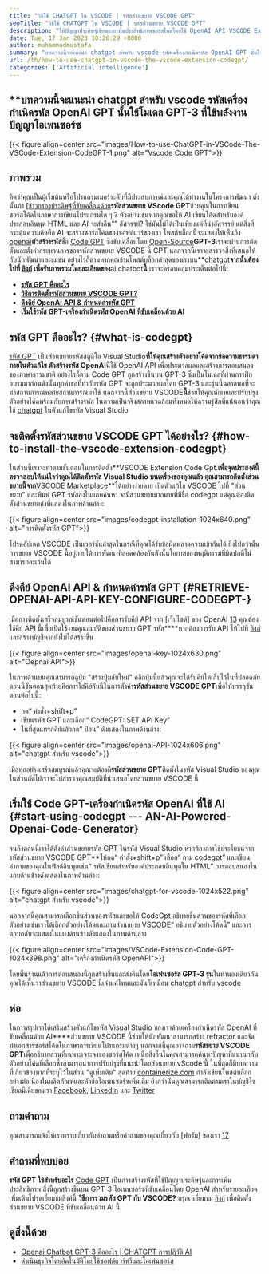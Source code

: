 ```yaml
---
title: "วิธีใช้ CHATGPT ใน VSCODE | รหัสส่วนขยาย VSCODE GPT" 
seoTitle: "วิธีใช้ CHATGPT ใน VSCODE | รหัสส่วนขยาย VSCODE GPT" 
description: "ให้ปัญญาประดิษฐ์เขียนและเพิ่มประสิทธิภาพซอร์สโค้ดโดยใช้ OpenAI API VSCODE Extension Code GPT ใช้พลังงานจาก GPT-3 ซึ่งเป็นรุ่น NLP โอเพนซอร์ซ" 
date: Tue, 17 Jan 2023 10:26:29 +0000
author: muhammadmustafa
summary: "บทความนี้จะแนะนำ chatgpt สำหรับ vscode รหัสเครื่องกำเนิดรหัส OpenAI GPT นั้นใช้โมเดล GPT-3 ที่ใช้พลังงานปัญญาโอเพนซอร์ซ" 
url: /th/how-to-use-chatgpt-in-vscode-the-vscode-extension-codegpt/
categories: ['Artificial intelligence']
---
```


## **บทความนี้จะแนะนำ chatgpt สำหรับ vscode รหัสเครื่องกำเนิดรหัส OpenAI GPT นั้นใช้โมเดล GPT-3 ที่ใช้พลังงานปัญญาโอเพนซอร์ซ

{{< figure align=center src="images/How-to-use-ChatGPT-in-VSCode-The-VSCode-Extension-CodeGPT-1.png" alt="Vscode Code GPT">}}


## ภาพรวม
คิดว่าคุณเป็นผู้เริ่มต้นหรือโปรแกรมเมอร์ระดับที่มีประสบการณ์และคุณได้ทำงานในโครงการพัฒนา ดังนั้นถ้า [[ข่าวกรองประดิษฐ์ที่ขับเคลื่อนด้วย][1]**รหัสส่วนขยาย VScode GPT**ช่วยคุณในการเขียนซอร์สโค้ดในภาษาการเขียนโปรแกรมใด ๆ ? ตัวอย่างเช่นหากคุณขอให้ AI เขียนโค้ดสำหรับองค์ประกอบอินพุต HTML และ AI จะส่งคืน“” อัศจรรย์?
ใช่มันไม่ได้เป็นเพียงแค่ที่น่าอัศจรรย์ แต่สิ่งที่กระตุ้นความคิดคือ AI จะสร้างซอร์สโค้ดของซอฟต์แวร์ของเรา โพสต์บล็อกนี้จะแสดงให้เห็นถึง [openai][2]**ตัวสร้างรหัส**ชื่อ [Code GPT][3] ซึ่งขับเคลื่อนโดย [Open-Source][4]**GPT-3**เราจะผ่านการติดตั้งและตั้งค่ากระบวนการของรหัสส่วนขยาย VSCODE นี้ GPT นอกจากนี้เราจะสำรวจสิ่งที่เสนอให้กับนักพัฒนาและชุมชน อย่างไรก็ตามหากคุณข้ามโพสต์บล็อกล่าสุดของเราบน**[chatgpt][5]**จากนั้นต้องไปที่ [ลิงก์][6] เพื่อรับภาพรวมโดยละเอียดของ**ai chatbot**นี้**
เราจะครอบคลุมประเด็นต่อไปนี้:
* [**รหัส GPT คืออะไร**][7]
* [**วิธีการติดตั้งรหัสส่วนขยาย VSCODE GPT?**][8]
* [**ดึงคีย์ OpenAI API & กำหนดค่ารหัส GPT**][9]
* [**เริ่มใช้รหัส GPT-เครื่องกำเนิดรหัส OpenAI ที่ขับเคลื่อนด้วย AI**][10]

## รหัส GPT คืออะไร?   {#what-is-codegpt}
[รหัส GPT][3] เป็นส่วนขยายรหัสสตูดิโอ Visual Studio**ที่ให้คุณสร้างตัวอย่างโค้ดจากข้อความธรรมดาภายในตัวแก้ไข ตัวสร้างรหัส OpenAI**นี้ใช้ OpenAI API เพื่อประมวลผลและสร้างการตอบสนองของภาษาธรรมชาติ อย่างไรก็ตาม Code GPT ถูกสร้างขึ้นบน GPT-3 ซึ่งเป็นโมเดลที่ผ่านการฝึกอบรมมาก่อนดังนั้นทุกคำขอที่ทำกับรหัส GPT จะถูกประมวลผลโดย GPT-3 และรุ่นนี้ฉลาดพอที่จะนำสถานการณ์หลายสถานการณ์มาใช้ นอกจากนี้ส่วนขยาย VSCODE**นี้**ช่วยให้คุณหักเหและปรับปรุงตัวอย่างโค้ดพร้อมกับการสร้างรหัส ในความเป็นจริงสภาพแวดล้อมทั้งหมดให้ความรู้สึกที่แน่นอนว่าคุณใช้ [chatgpt][11] ในตัวแก้ไขรหัส Visual Studio

## จะติดตั้งรหัสส่วนขยาย VSCODE GPT ได้อย่างไร?   {#how-to-install-the-vscode-extension-codegpt}
ในส่วนนี้เราจะทำตามขั้นตอนในการติดตั้ง**VSCODE Extension Code Gpt.**เพื่อจุดประสงค์นี้ตรวจสอบให้แน่ใจว่าคุณได้ติดตั้งรหัส Visual Studio บนเครื่องของคุณแล้ว คุณสามารถติดตั้งส่วนขยายนี้จาก**[VSCODE Marketplace][12]**ได้อย่างง่ายดาย
เปิดตัวแก้ไข VSCODE ไปที่ "ส่วนขยาย" และพิมพ์ GPT รหัสลงในแถบค้นหา จะมีส่วนขยายมากมายที่มีชื่อ codegpt แต่คุณต้องติดตั้งส่วนขยายดังที่แสดงในภาพด้านล่าง:

{{< figure align=center src="images/codegpt-installation-1024x640.png" alt="การติดตั้งรหัส GPT">}}

โปรดอัปเดต VSCODE เป็นเวอร์ชันล่าสุดในกรณีที่คุณได้รับข้อผิดพลาดความเข้ากันได้ ยิ่งไปกว่านั้นการขยาย VSCODE นี้อยู่ภายใต้การพัฒนาที่สอดคล้องกันดังนั้นโอกาสของพฤติกรรมที่ผิดปกติไม่สามารถละเว้นได้

## ดึงคีย์ OpenAI API & กำหนดค่ารหัส GPT   {#RETRIEVE-OPENAI-API-API-KEY-CONFIGURE-CODEGPT-}
เมื่อการติดตั้งเสร็จสมบูรณ์ขั้นตอนต่อไปคือการรับคีย์ API จาก [เว็บไซต์] ของ OpenAI [13] คุณต้องใช้คีย์ API นี้เพื่อเปิดใช้งานคุณสมบัติของส่วนขยาย GPT รหัส****หากต้องการรับ API ให้ไปที่ [ลิงก์][13] และสร้างบัญชีหากยังไม่ได้สร้างขึ้น

{{< figure align=center src="images/openai-key-1024x630.png" alt="Oepnai API">}}

ในภาพด้านบนคุณสามารถดูปุ่ม "สร้างปุ่มลับใหม่" คลิกปุ่มนี้แล้วคุณจะได้รับคีย์ให้เก็บไว้ในที่ปลอดภัย ตอนนี้ขั้นตอนสุดท้ายคือการใส่คีย์ลับนี้ในการตั้งค่า**รหัสส่วนขยาย VSCODE GPT**เพื่อให้บรรลุขั้นตอนต่อไปนี้:
  * กด“ คำสั่ง+shift+p”
  * เขียนรหัส GPT และเลือก“ CodeGPT: SET API Key”
  * ในที่สุดแทรกคีย์แล้วกด“ ป้อน” ดังแสดงในภาพด้านล่าง:

{{< figure align=center src="images/openai-API-1024x606.png" alt="chatgpt สำหรับ vscode">}}

เมื่อทุกอย่างเสร็จสมบูรณ์แล้วคุณจะต้องมี**รหัสส่วนขยาย GPT**ติดตั้งในรหัส Visual Studio ของคุณ ในส่วนถัดไปเราจะไปสำรวจคุณสมบัติที่นำเสนอโดยส่วนขยาย VSCODE นี้

## เริ่มใช้ Code GPT-เครื่องกำเนิดรหัส OpenAI ที่ใช้ AI   {#start-using-codegpt --- AN-AI-Powered-Openai-Code-Generator}
จนถึงตอนนี้เราได้ตั้งค่าส่วนขยายรหัส GPT ในรหัส Visual Studio หากต้องการใช้ประโยชน์จากรหัสส่วนขยาย VSCODE GPT**ให้กด“ คำสั่ง+shift+p” เลือก“ ถาม codegpt” และเขียนคำถามของคุณในฟิลด์อินพุตเช่น“ รหัสเขียนสำหรับองค์ประกอบอินพุตใน HTML” การตอบสนองในแถบด้านข้างดังแสดงในภาพด้านล่าง:

{{< figure align=center src="images/chatgpt-for-vscode-1024x522.png" alt="chatgpt สำหรับ vscode">}}

นอกจากนี้คุณสามารถเลือกชิ้นส่วนของรหัสและขอให้ CodeGpt อธิบายชิ้นส่วนของรหัสที่เลือก ตัวอย่างเช่นเราได้เลือกตัวอย่างโค้ดและถามส่วนขยาย VSCODE“ อธิบายตัวอย่างโค้ดนี้” และการตอบกลับจะแสดงในแผงด้านข้างดังแสดงในภาพด้านล่าง

{{< figure align=center src="images/VSCode-Extension-Code-GPT-1024x398.png" alt="เครื่องกำเนิดรหัส OpenAPI">}}

โดยพื้นฐานแล้วการตอบสนองนี้ถูกสร้างขึ้นและส่งคืนโดย**โอเพ่นซอร์ส GPT-3 รุ่น**ในทำนองเดียวกันคุณได้เห็นว่าส่วนขยาย VSCODE นี้เจ๋งแค่ไหนและมันก็เหมือน chatgpt สำหรับ vscode

## ห่อ
ในการสรุปเราได้เสริมสร้างตัวแก้ไขรหัส Visual Studio ของเราด้วยเครื่องกำเนิดรหัส OpenAI ที่ขับเคลื่อนด้วย AI****ส่วนขยาย VSCODE นี้ช่วยให้นักพัฒนาสามารถสร้าง refractor และจัดทำเอกสารซอร์สโค้ดในภาษาการเขียนโปรแกรมต่างๆ นอกจากนี้คุณอาจถาม**รหัสขยาย VSCODE GPT**เพื่ออธิบายส่วนที่เฉพาะเจาะจงของซอร์สโค้ด เหนือสิ่งอื่นใดคุณสามารถค้นหาปัญหาที่แนบมากับตัวอย่างโค้ดที่เลือกซึ่งสามารถนำการปรับปรุงที่แนะนำโดยส่วนขยาย vScode นี้ ในที่สุดก็มีบทความที่เกี่ยวข้องมากที่ระบุไว้ในส่วน "ดูเพิ่มเติม"
สุดท้าย [containerize.com][4] กำลังเขียนโพสต์บล็อกอย่างต่อเนื่องในผลิตภัณฑ์และหัวข้อโอเพนซอร์ซเพิ่มเติม ยิ่งกว่านั้นคุณสามารถติดตามเราในบัญชีโซเชียลมีเดียของเรา [Facebook][14], [LinkedIn][15] และ [Twitter][16]

## ถามคำถาม
คุณสามารถแจ้งให้เราทราบเกี่ยวกับคำถามหรือคำถามของคุณเกี่ยวกับ [ฟอรัม] ของเรา [17]

## คำถามที่พบบ่อย
**รหัส GPT ใช้สำหรับอะไร**
[Code GPT][3] เป็นการสร้างรหัสที่ใช้ปัญญาประดิษฐ์และการเพิ่มประสิทธิภาพ สิ่งนี้ถูกสร้างขึ้นบน GPT-3 โอเพนซอร์ซที่ขับเคลื่อนโดย OpenAI สำหรับรายละเอียดเพิ่มเติมโปรดเยี่ยมชมลิงค์นี้
**วิธีการรวมรหัส GPT กับ VSCODE?**
กรุณาเยี่ยมชม [ลิงก์][9] เพื่อติดตั้งส่วนขยาย VSCODE ที่ขับเคลื่อนด้วย AI นี้

## ดูสิ่งนี้ด้วย
  * [Openai Chatbot GPT-3 คืออะไร | CHATGPT การปฏิวัติ AI][6]
  * [ดำเนินธุรกิจโดยอัตโนมัติโดยใช้ซอฟต์แวร์ฟรีและโอเพ่นซอร์ส][18]

  
[1]: https://blog.containerize.com/category/artificial-intelligence/
[2]: https://openai.com/
[3]: https://marketplace.visualstudio.com/items?itemName=timkmecl.codegpt3
[4]: https://www.containerize.com/
[5]: https://en.wikipedia.org/wiki/GPT-3
[6]: https://blog.containerize.com/artificial-intelligence/what-is-openai-chatbot-gpt-3-chatgpt-an-ai-revolution/
[7]: #What-is-CodeGPT
[8]: #How-to-install-the-VSCode-extension-CodeGPT
[9]: #Retrieve-OpenAI-API-Key-configure-CodeGPT-
[10]: #Start-using-CodeGPT---an-AI-Powered-OpenAI-Code-Generator
[11]: https://openai.com/blog/chatgpt/
[12]: https://marketplace.visualstudio.com/vscode
[13]: https://beta.openai.com/account/api-keys
[14]: https://web.facebook.com/containerize
[15]: https://www.linkedin.com/company/containerize/
[16]: https://twitter.com/containerize_co
[17]: https://forum.containerize.com/
[18]: https://blog.containerize.com/blogging/automate-business-operations-using-open-source-software/
